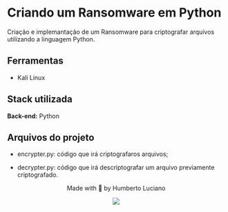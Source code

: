 

# Criando um Ransomware em Python

Criação e implemantação de um Ransomware para criptografar arquivos utilizando a linguagem Python.


## Ferramentas

- Kali Linux
## Stack utilizada

**Back-end:** Python

## Arquivos do projeto

- encrypter.py: código que irá criptografaros arquivos;

- decrypter.py: código que irá descriptografar um arquivo previamente criptografado.


<div id='contatos' align="center">
  <p align="center">Made with 💜 by Humberto Luciano</p>
  <div id="contatos" align="center">
    <a href="https://www.linkedin.com/in/humberto-luciano/" target="_blank"><img src="https://img.shields.io/badge/-LinkedIn-%230077B5?style=for-the-badge&logo=linkedin&logoColor=white" target="_blank"></a>
</div>